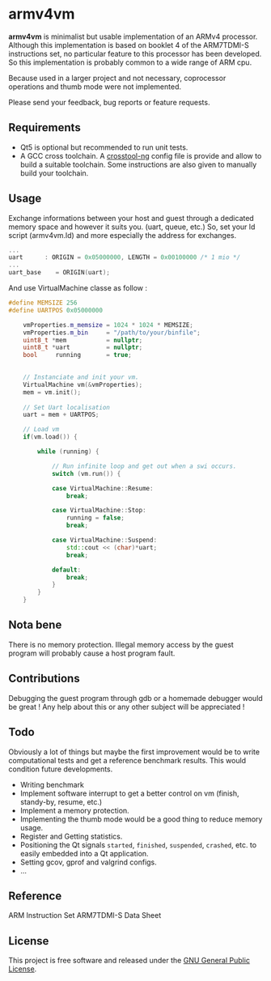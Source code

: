 armv4vm
=======

**armv4vm** is minimalist but usable implementation of an ARMv4 processor. Although this implementation is based on booklet 4 of the ARM7TDMI-S instructions set, no particular feature to this processor has been developed. So this implementation is probably common to a wide range of ARM cpu.

Because used in a larger project and not necessary, coprocessor operations and thumb mode were not implemented.

Please send your feedback, bug reports or feature requests.

## Requirements

+ Qt5 is optional but recommended to run unit tests.
+ A GCC cross toolchain. A [crosstool-ng][cng] config file is provide and allow to build a suitable toolchain.
Some instructions are also given to manually build your toolchain.

## Usage

Exchange informations between your host and guest through a dedicated memory space and however it suits you. (uart, queue, etc.)
So, set your ld script (armv4vm.ld) and more especially the address for exchanges.

```cpp
...
uart      : ORIGIN = 0x05000000, LENGTH = 0x00100000 /* 1 mio */
...
uart_base    = ORIGIN(uart);
```

And use VirtualMachine classe as follow :


```cpp
#define MEMSIZE 256
#define UARTPOS 0x05000000

    vmProperties.m_memsize = 1024 * 1024 * MEMSIZE;
    vmProperties.m_bin     = "/path/to/your/binfile";
    uint8_t *mem           = nullptr;
    uint8_t *uart          = nullptr;
    bool     running       = true;

    
    // Instanciate and init your vm.
    VirtualMachine vm(&vmProperties);
    mem = vm.init();
    
    // Set Uart localisation
    uart = mem + UARTPOS;

    // Load vm
    if(vm.load()) {

        while (running) {

            // Run infinite loop and get out when a swi occurs.
            switch (vm.run()) {

            case VirtualMachine::Resume:
                break;

            case VirtualMachine::Stop:
                running = false;
                break;

            case VirtualMachine::Suspend:
                std::cout << (char)*uart;
                break;

            default:
                break;
            }
        }
    }
```

## Nota bene

There is no memory protection. Illegal memory access by the guest program will probably cause a host program fault.

## Contributions

Debugging the guest program through gdb or a homemade debugger would be great ! Any help about this or any other subject will be appreciated !

## Todo

Obviously a lot of things but maybe the first improvement would be to write computational tests and get a reference benchmark results. This would condition future developments.

- Writing benchmark
- Implement software interrupt to get a better control on vm (finish, standy-by, resume, etc.)
- Implement a memory protection.
- Implementing the thumb mode would be a good thing to reduce memory usage.
- Register and Getting statistics.
- Positioning the Qt signals `started`, `finished`, `suspended`, `crashed`, etc. to easily embedded into a Qt application.
- Setting gcov, gprof and valgrind configs.
- ...

## Reference

ARM Instruction Set ARM7TDMI-S Data Sheet

## License

This project is free software and released under
the [GNU General Public License][gpl].

 [gpl]: https://www.gnu.org/licenses/gpl-3.0.html
 [cng]: https://crosstool-ng.github.io/

